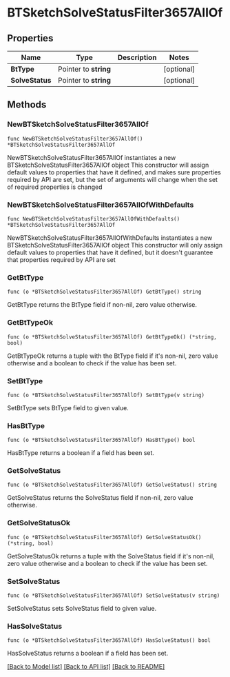 # BTSketchSolveStatusFilter3657AllOf

## Properties

Name | Type | Description | Notes
------------ | ------------- | ------------- | -------------
**BtType** | Pointer to **string** |  | [optional] 
**SolveStatus** | Pointer to **string** |  | [optional] 

## Methods

### NewBTSketchSolveStatusFilter3657AllOf

`func NewBTSketchSolveStatusFilter3657AllOf() *BTSketchSolveStatusFilter3657AllOf`

NewBTSketchSolveStatusFilter3657AllOf instantiates a new BTSketchSolveStatusFilter3657AllOf object
This constructor will assign default values to properties that have it defined,
and makes sure properties required by API are set, but the set of arguments
will change when the set of required properties is changed

### NewBTSketchSolveStatusFilter3657AllOfWithDefaults

`func NewBTSketchSolveStatusFilter3657AllOfWithDefaults() *BTSketchSolveStatusFilter3657AllOf`

NewBTSketchSolveStatusFilter3657AllOfWithDefaults instantiates a new BTSketchSolveStatusFilter3657AllOf object
This constructor will only assign default values to properties that have it defined,
but it doesn't guarantee that properties required by API are set

### GetBtType

`func (o *BTSketchSolveStatusFilter3657AllOf) GetBtType() string`

GetBtType returns the BtType field if non-nil, zero value otherwise.

### GetBtTypeOk

`func (o *BTSketchSolveStatusFilter3657AllOf) GetBtTypeOk() (*string, bool)`

GetBtTypeOk returns a tuple with the BtType field if it's non-nil, zero value otherwise
and a boolean to check if the value has been set.

### SetBtType

`func (o *BTSketchSolveStatusFilter3657AllOf) SetBtType(v string)`

SetBtType sets BtType field to given value.

### HasBtType

`func (o *BTSketchSolveStatusFilter3657AllOf) HasBtType() bool`

HasBtType returns a boolean if a field has been set.

### GetSolveStatus

`func (o *BTSketchSolveStatusFilter3657AllOf) GetSolveStatus() string`

GetSolveStatus returns the SolveStatus field if non-nil, zero value otherwise.

### GetSolveStatusOk

`func (o *BTSketchSolveStatusFilter3657AllOf) GetSolveStatusOk() (*string, bool)`

GetSolveStatusOk returns a tuple with the SolveStatus field if it's non-nil, zero value otherwise
and a boolean to check if the value has been set.

### SetSolveStatus

`func (o *BTSketchSolveStatusFilter3657AllOf) SetSolveStatus(v string)`

SetSolveStatus sets SolveStatus field to given value.

### HasSolveStatus

`func (o *BTSketchSolveStatusFilter3657AllOf) HasSolveStatus() bool`

HasSolveStatus returns a boolean if a field has been set.


[[Back to Model list]](../README.md#documentation-for-models) [[Back to API list]](../README.md#documentation-for-api-endpoints) [[Back to README]](../README.md)


